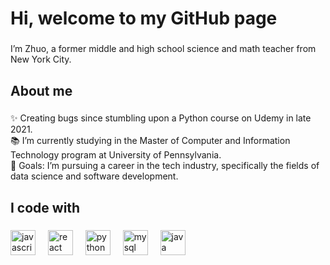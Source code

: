<h1 align="left">Hi, welcome to my GitHub page</h1>

###

<p align="left">I’m Zhuo, a former middle and high school science and math teacher from New York City.</p>

###

<h2 align="left">About me</h2>

###

<p align="left">✨ Creating bugs since stumbling upon a Python course on Udemy in late 2021.<br>📚   I’m currently studying in the Master of Computer and Information Technology program at University of Pennsylvania.<br>🎯 Goals:  I’m pursuing a career in the tech industry, specifically the fields of data science and software development.</p>

###

<h2 align="left">I code with</h2>

###

<div align="left">
  <img src="https://cdn.jsdelivr.net/gh/devicons/devicon/icons/javascript/javascript-original.svg" height="40" alt="javascript logo"  />
  <img width="12" />
  <img src="https://cdn.jsdelivr.net/gh/devicons/devicon/icons/react/react-original.svg" height="40" alt="react logo"  />
  <img width="12" />
  <img src="https://cdn.jsdelivr.net/gh/devicons/devicon/icons/python/python-original.svg" height="40" alt="python logo"  />
  <img width="12" />
  <img src="https://cdn.jsdelivr.net/gh/devicons/devicon/icons/mysql/mysql-original.svg" height="40" alt="mysql logo"  />
  <img width="12" />
  <img src="https://cdn.jsdelivr.net/gh/devicons/devicon/icons/java/java-original.svg" height="40" alt="java logo"  />
</div>

###
